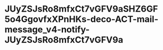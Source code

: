# JUyZSJsRo8mfxCt7vGFV9aSHZ6GF5o4GgovfxXPnHKs-deco-ACT-mail-message_v4-notify-JUyZSJsRo8mfxCt7vGFV9a
